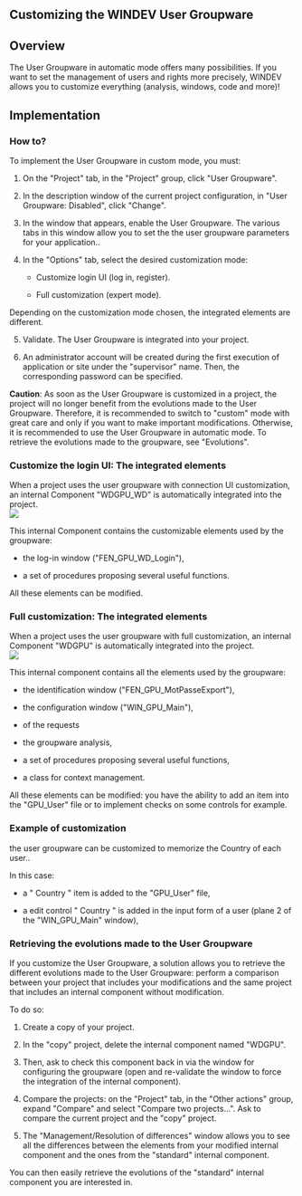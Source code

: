 


## Customizing the WINDEV User Groupware
			



<a name="NOTE1"></a>
<a name="NOTE1_1"></a>


## Overview
<a name="overview_ELTTEXTE000167"></a>
The User Groupware in automatic mode offers many possibilities. If you want to set the management of users and rights more precisely, WINDEV allows you to customize everything (analysis, windows, code and more)!

<a name="NOTE2"></a>
<a name="NOTE2_1"></a>


## Implementation
<a name="implementation_ELTTEXTE000191"></a>


### How to?
<a name="how_ELTPARAGRAPHE000018"></a>

To implement the User Groupware in custom mode, you must: 

1. On the "Project" tab, in the "Project" group, click "User Groupware". 

2. In the description window of the current project configuration, in "User Groupware: Disabled", click "Change". 

3. In the window that appears, enable the User Groupware. The various tabs in this window allow you to set the the user groupware parameters for your application.. 

4. In the "Options" tab, select the desired customization mode: 

	- Customize login UI (log in, register).

	- Full customization (expert mode). 


 Depending on the customization mode chosen, the integrated elements are different. 

5. Validate. The User Groupware is integrated into your project. 

6. An administrator account will be created during the first execution of application or site under the "supervisor" name. Then, the corresponding password can be specified. 




**Caution**: As soon as the User Groupware is customized in a project, the project will no longer benefit from the evolutions made to the User Groupware. Therefore, it is recommended to switch to "custom" mode with great care and only if you want to make important modifications. Otherwise, it is recommended to use the User Groupware in automatic mode. To retrieve the evolutions made to the groupware, see "Evolutions". 
<a name="NOTE2_2"></a>


### Customize the login UI: The integrated elements 
<a name="customize_the_login_the_integrated_elements_ELTPARAGRAPHE000050"></a>

When a project uses the user groupware with connection UI customization, an internal Component "WDGPU_WD" is automatically integrated into the project.<br>![](https://doc.pcsoft.fr/en-US/images/image.awp?langid=3&name=GPU_Personnaliser_WD_Connexion%20-%20HC%20N%B0001.gif)


This internal Component contains the customizable elements used by the groupware:

- the log-in window ("FEN_GPU_WD_Login"),

- a set of procedures proposing several useful functions. 


All these elements can be modified. 
<a name="NOTE2_2b"></a>


### Full customization: The integrated elements 
<a name="full_customization_the_integrated_elements_ELTPARAGRAPHE000065"></a>

When a project uses the user groupware with full customization, an internal Component "WDGPU" is automatically integrated into the project.<br>![](https://doc.pcsoft.fr/en-US/images/image.awp?langid=3&name=GPU_Personnaliser_WD_Complet%20-%20HC%20N%B0001.gif)


This internal component contains all the elements used by the groupware:

- the identification window ("FEN_GPU_MotPasseExport"),

- the configuration window ("WIN_GPU_Main"), 

- of the requests

- the groupware analysis, 

- a set of procedures proposing several useful functions, 

- a class for context management.


All these elements can be modified: you have the ability to add an item into the "GPU_User" file or to implement checks on some controls for example.
<a name="NOTE2_3"></a>


### Example of customization
<a name="example_customization_ELTPARAGRAPHE000084"></a>

the user groupware can be customized to memorize the Country of each user.. 

In this case:

- a " Country " item is added to the "GPU_User" file,

- a edit control " Country " is added in the input form of a user (plane 2 of the "WIN_GPU_Main" window),



<a name="NOTE2_4"></a>


### Retrieving the evolutions made to the User Groupware
<a name="retrieving_the_evolutions_made_the_user_groupware_ELTPARAGRAPHE000096"></a>

If you customize the User Groupware, a solution allows you to retrieve the different evolutions made to the User Groupware: perform a comparison between your project that includes your modifications and the same project that includes an internal component without modification.

To do so:

1. Create a copy of your project.

2. In the "copy" project, delete the internal component named "WDGPU".

3. Then, ask to check this component back in via the window for configuring the groupware (open and re-validate the window to force the integration of the internal component).

4. Compare the projects: on the "Project" tab, in the "Other actions" group, expand "Compare" and select "Compare two projects...". Ask to compare the current project and the "copy" project.

5. The "Management/Resolution of differences" window allows you to see all the differences between the elements from your modified internal component and the ones from the "standard" internal component.




You can then easily retrieve the evolutions of the "standard" internal component you are interested in.


